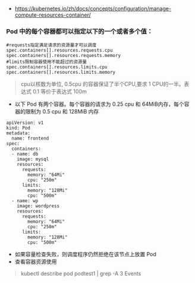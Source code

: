 * https://kubernetes.io/zh/docs/concepts/configuration/manage-compute-resources-container/

### Pod 中的每个容器都可以指定以下的一个或者多个值：
```
#requests指定满足请求的资源量才可以调度
spec.containers[].resources.requests.cpu
spec.containers[].resources.requests.memory
#limits限制容器使用不能超过的资源量
spec.containers[].resources.limits.cpu
spec.containers[].resources.limits.memory

```

>cpu以核数为单位, 0.5cpu 的容器保证了半个CPU,要求 1 CPU的一半。表达式 0.1 等价于表达式 100m
* 以下 Pod 有两个容器。每个容器的请求为 0.25 cpu 和 64MiB内存，每个容器的限制为 0.5 cpu 和 128MiB 内存
```
apiVersion: v1
kind: Pod
metadata:
  name: frontend
spec:
  containers:
  - name: db
    image: mysql
    resources:
      requests:
        memory: "64Mi"
        cpu: "250m"
      limits:
        memory: "128Mi"
        cpu: "500m"
  - name: wp
    image: wordpress
    resources:
      requests:
        memory: "64Mi"
        cpu: "250m"
      limits:
        memory: "128Mi"
        cpu: "500m"
```
* 如果容量检查失败，则调度程序仍然拒绝在该节点上放置 Pod
* 查看容器资源使用
>kubectl describe pod podtest1 | grep -A 3 Events